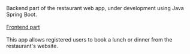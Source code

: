 <div>Backend part of the restaurant web app, under development using Java Spring Boot.<div>
<br>
<div><a href="https://github.com/sssteveCA/restaurant-frontend">Frontend part</a></div>
<br>
This app allows registered users to book a lunch or dinner from the restaurant's website.
</div>
